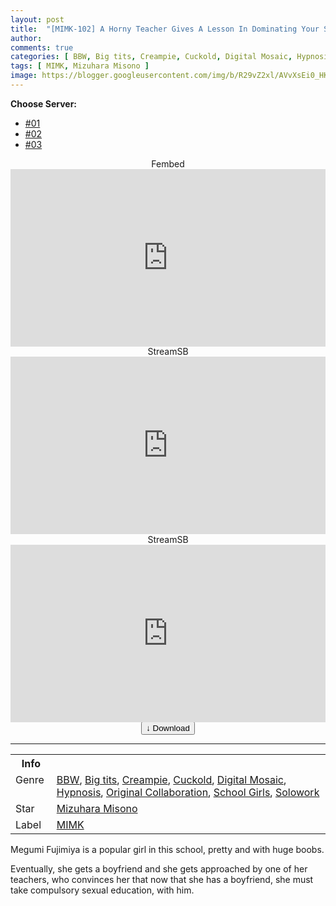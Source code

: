 ```yaml
---
layout: post
title:  "[MIMK-102] A Horny Teacher Gives A Lesson In Dominating Your Sex Life Megumi Fujimiya Edition – Adaptation Of The Popular Club “Great Canyon” Series Misono Mizuhara"
author: 
comments: true
categories: [ BBW, Big tits, Creampie, Cuckold, Digital Mosaic, Hypnosis, Original Collaboration, School Girls, Solowork ]
tags: [ MIMK, Mizuhara Misono ]
image: https://blogger.googleusercontent.com/img/b/R29vZ2xl/AVvXsEi0_HK9CB3QSPiOtYBh9eU7e2gpIrMc6E3aZusEC5sAkwanIwmiHw3IeupG1loVxZgncGndmDKyP2frmCqKkg8x-4mZI1JpUzB4QMrsVP-VDy4DLndhmZL67mUyOdmK2NPeb2rap4RvWJsWMyCrwDlifP2EJI4GHnBoerT5xQQqsK6LnqWgvNTXkMLV/s16000/mimk102pl.jpg
---
```


<div id="utb">
<b>Choose Server:</b>
<ul id="udltb">
<li><a href="#tab1">#01</a></li>
<li><a href="#tab2">#02</a></li>
<li><a href="#tab3">#03</a></li>
</ul>
<div id="udlctn">
<div id="tab1">
<!--- #01 Start --->
<center>Fembed</center>
<div style="padding-bottom:56.25%; position:relative; display:block; width: 100%">
  <iframe width="100%" height="100%"
    src="https://watchjavnow.xyz/v/ygj4wsed0pkepj6"
    frameborder="0" allowfullscreen="" style="position:absolute; top:0; left: 0">
  </iframe>
</div>
<!--- #01 End --->
</div>
<div id="tab2">
<!--- #02 Start --->
<center>StreamSB</center>
<div style="padding-bottom:56.25%; position:relative; display:block; width: 100%">
  <iframe width="100%" height="100%"
    src="https://tubesb.com/e/khd1rbd9o2dv.html"
    frameborder="0" allowfullscreen="" style="position:absolute; top:0; left: 0">
  </iframe>
</div>
<!--- #02 End --->
</div>
<div id="tab3">
<!--- #03 Start --->
<center>StreamSB</center>
<div style="padding-bottom:56.25%; position:relative; display:block; width: 100%">
  <iframe width="100%" height="100%"
    src="https://javside.com/e/z7ue6sg78a0f.html"
    frameborder="0" allowfullscreen="" style="position:absolute; top:0; left: 0">
  </iframe>
</div>
<!--- #03 End --->
</div>
</div>
</div>

<center>
<a href="/svr/mimk-102">
<button class="btn btn-outline-dark py-2 px-5 d-block w-100 show-comments"><b>&darr;</b> Download</button>
</a>
</center>
<hr />
<table>
  <tr>
    <th>Info</th>
  </tr>
  <tr>
    <td>Genre &nbsp;</td>
    <td> <a href="/categories#BBW">BBW</a>, <a href="/categories#Big-tits">Big tits</a>, <a href="/categories#Creampie">Creampie</a>, <a href="/categories#Cuckold">Cuckold</a>, <a href="/categories#Digital Mosaic">Digital Mosaic</a>, <a href="/categories#Hypnosis">Hypnosis</a>, <a href="/categories#Original Collaboration">Original Collaboration</a>, <a href="/categories#School-Girls">School Girls</a>, <a href="/categories#Solowork">Solowork</a></td>
  </tr>
  <tr>
    <td>Star</td>
    <td> <a href="/tags#Mizuhara-Misono">Mizuhara Misono</a></td>
  </tr>
  <tr>
    <td>Label</td>
    <td> <a href="/tags#MIMK">MIMK</a></td>
  </tr>
</table>

Megumi Fujimiya is a popular girl in this school, pretty and with huge boobs.

Eventually, she gets a boyfriend and she gets approached by one of her teachers, who convinces her that now that she has a boyfriend, she must take compulsory sexual education, with him.
